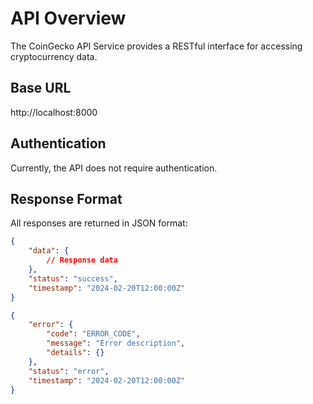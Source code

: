 # API Overview

The CoinGecko API Service provides a RESTful interface for accessing cryptocurrency data.

## Base URL
http://localhost:8000

## Authentication

Currently, the API does not require authentication.

## Response Format

All responses are returned in JSON format:

```json
{
    "data": {
        // Response data
    },
    "status": "success",
    "timestamp": "2024-02-20T12:00:00Z"
}

{
    "error": {
        "code": "ERROR_CODE",
        "message": "Error description",
        "details": {}
    },
    "status": "error",
    "timestamp": "2024-02-20T12:00:00Z"
}